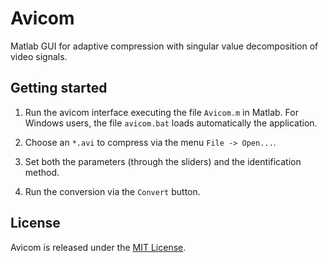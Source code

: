 Avicom
======

Matlab GUI for adaptive compression with singular value decomposition of video signals.

## Getting started

1. Run the avicom interface executing the file `Avicom.m` in Matlab. For Windows users, the file `avicom.bat` loads automatically the application.

2. Choose an `*.avi` to compress via the menu `File -> Open...`.

3.  Set both the parameters (through the sliders) and the identification method.

4. Run the conversion via the `Convert` button.

## License

Avicom is released under the [MIT License](http://www.opensource.org/licenses/MIT).